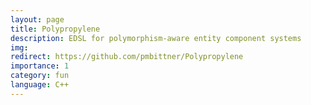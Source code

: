 ```yaml
---
layout: page
title: Polypropylene
description: EDSL for polymorphism-aware entity component systems
img:
redirect: https://github.com/pmbittner/Polypropylene
importance: 1
category: fun
language: C++
---
```


